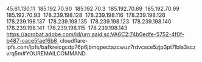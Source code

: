 
45.61.130.11 
185.192.70.90 
185.192.70.3 
185.192.70.69 
185.192.70.99 
185.192.70.93 
178.239.198.128 
178.239.198.116 
178.239.198.126 
178.239.198.137 
178.239.198.135 
178.239.198.123 
178.239.198.140 
178.239.198.141 
178.239.198.115 
178.239.198.143 
https://acrobat.adobe.com/id/urn:aaid:sc:VA6C2:74b0edfe-5752-4f0f-b487-cace5faef6b8 
cloudflare-ipfs.com/ipfs/bafkreicgcdp76p6jbmqpectazcwuz7rdvcsce5zjp3pt7lbla3sczvrq5m#YOUREMAILCOMMAND 
